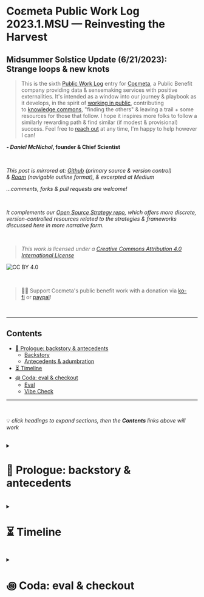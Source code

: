 # Coεmeta Public Work Log 2023.1.MSU — Reinvesting the Harvest  <!-- omit in toc -->

## Midsummer Solstice Update (6/21/2023): Strange loops & new knots    <!-- omit in toc -->
> This is the sixth [Public Work Log](https://github.com/coemeta/public-work-log/) entry for [Coεmeta](https://coemeta.xyz/), a Public Benefit company providing data & sensemaking services with positive externalities. It's intended as a window into our journey & playbook as it develops, in the spirit of [working in public](https://nesslabs.com/work-in-public), contributing to [knowledge commons](https://en.wikipedia.org/wiki/Knowledge_commons), "finding the others" & leaving a trail + some resources for those that follow. I hope it inspires more folks to follow a similarly rewarding path & find similar (if modest & provisional) success. Feel free to [reach out](mailto:daniel@coemeta.com) at any time, I'm happy to help however I can!  

**_- Daniel McNichol_**__, founder & Chief Scientist__

<br>

_This post is mirrored at: [Github](https://github.com/coemeta/public-work-log) (primary source & version control) & [Roam](https://roamresearch.com/#/app/coemeta/page/QqIlUcMjN) (navigable outline format), & excerpted at Medium_  

_...comments, forks & pull requests are welcome!_  

<br>  

_It complements our [Open Source Strategy repo](https://github.com/coemeta/open-source-strategy), which offers more discrete, version-controlled resources related to the strategies & frameworks discussed here in more narrative form._  

<br>  

> _This work is licensed under a [Creative Commons Attribution 4.0 International License](http://creativecommons.org/licenses/by/4.0/)_  

![CC BY 4.0](https://camo.githubusercontent.com/72af7c8e70a45c471163e803748d0338b3b2b52f6b040804e549e4163de72a58/68747470733a2f2f692e6372656174697665636f6d6d6f6e732e6f72672f6c2f62792f342e302f38387833312e706e67)  

<br>  

> 🙏🏼 Support Coεmeta's public benefit work with a donation via [ko-fi](https://ko-fi.com/coemeta) or [paypal](https://www.paypal.com/donate/?hosted_button_id=7W4M66QGW3LT8)!  

<br>  

---  

## Contents
- [📜 Prologue: backstory \& antecedents](#-prologue-backstory--antecedents)
    - [Backstory](#backstory)
    - [Antecedents \& adumbration](#antecedents--adumbration)
- [⏳ Timeline](#-timeline)
- [꩜ Coda: eval \& checkout](#-coda-eval--checkout)
    - [Eval](#eval)
    - [Vibe Check](#vibe-check)

---  

<br>  

💡 *click headings to expand sections, then the **Contents** links above will work*

<br>

<details>
<summary>

# 📜 Prologue: backstory & antecedents  
</summary>

<details>
<summary>

### Backstory  
</summary>

**_Coεmeta_** is an attempt at an [infinite game](https://en.wikipedia.org/wiki/Finite_and_Infinite_Games). **The goal of infinite games is not to win, but to keep playing.**  

I consider this the _metagame_ (as opposed to endgame):   
>*a more **balanced**, **integrated**, **enriching** & **impactful** life in **greater community***

<br>

To pursue this metagame indefinitely (aka "infinitely"), I needed to reclaim some agency & autonomy in my work. So Coεmeta is also currently a [Pennsylvania Public Benefit LLC](https://coemeta.notion.site/coemeta/Co-meta-co-eh-meta-Data-Sensemaking-Services-9b764a49e7644703a64eda8f95084156#b97ace661ee84e81816b67d947ddbf53), serving as a vehicle for more traditional freelance & consulting work, as well as broader public-benefit oriented activities.  

> _(My longer-term vision for Coεmeta as a formal entity is something more like a _[worker-owned cooperative](https://institute.coop/what-worker-cooperative)_ or _[DAO](https://en.wikipedia.org/wiki/Decentralized_autonomous_organization)_ with shared collective ownership, or at least part of a federated network of _[mutual aid](https://en.wikipedia.org/wiki/Mutual_aid_%28organization_theory%29)_ & partnerships with other "self-sovereign"_ **ᵋ** _groups or entities. This is part of the "in greater community" aspect of the metagame.)_  

<br>

So **Coεmeta is not exactly a traditional 'venture' or typical small business or startup etc**, but assumes some of those trappings for now. The [first log entry](2022.0.veu.md) recaps more of the motivations & considerations underlying all of this, & our [Open Source Strategy repo](https://github.com/coemeta/open-source-strategy) describes some of the strategic planning & wayfinding models used so far.   

<br>

As elaborated throughout these artifacts, **public work & contributing to knowledge commons are core parts of the overall metagame strategy & ethos**. So these posts are part of that: figuring it out as I go, learning while doing, in public. This entry picks up where the previous left off. (The timing & titles of these entries should make the intended heliocentric publishing cadence clear.)  

<br>

ᵋ NB: I'm generally skeptical of this terminology & its associations with neoliberal / libertarian fantasies of fully atomized "[sovereign individuals](https://www.radicalxchange.org/media/blog/sovereign-nonsense/)", but "independent" isn't quite adequate either.  

</details>

<br>

<details>
<summary>

### Antecedents & adumbration  
</summary>

This is the **2nd cycle of [Public Work Logs](https://github.com/coemeta/public-work-log)**, & the **2nd __Midsummer Solstice Update__**. **Last [midsummer update](2022.1.msu.md)** I was **[shifting to a more outward focus](2022.1.msu.md#-prologue-backstory--antecedents) & emerging from [long-sought](#-prologue-backstory--antecedents) balance to seize new opportunities** (which would ultimately vanquish all balance until well into this year). That dynamic [persisted](2023.0.veu.md#-prologue-backstory--antecedents) until **[last update](2023.0.veu.md)**, where I described **[difficult decisions](2023.0.veu.md#-prologue-backstory--antecedents) needed to rebalance, refocus & recover — eventually feeling rejuvenated** enough to **[revisit + recommit to neglected pillars of the original mission](2023.0.veu.md#-timeline)**.

Since then, I've gone a bit ...off script: **got an apartment-sitter for the summer, bought a used electric car, set out on an indefinite car-life adventure to visit friends & family & play in the woods**, etc. Also **eventually got back around to the whole neglected pillars thing**. 

</details>
</details>

<br>

<details>
<summary>

# ⏳ Timeline 
</summary> 

_A brief timeline of relevant events, from the vernal equinox of March 20, 2023, to the time of writing around the midsummer solstice of June 21, 2023._   

_(see the full timeline to-date [here](https://roamresearch.com/#/app/coemeta/page/EkP-exB0L))_  

<br>

<details>
<summary> 

**April 2023**
</summary>

- After a **[deep reset & recalibration](2023.0.veu.md#-timeline), begin executing on refocused plans & intentions**, starting with researching & spec’ing affordances for freelancer / indie worker collaboration & mutual aid, & exploring existing platforms & communities:
  - [Yak Collective](https://www.yakcollective.org/)
  - [Hylo](https://www.hylo.com/)
  - Un-Musk'd Twitter alternatives [Bluesky](https://bsky.app/) & [Farcaster](https://www.farcaster.xyz/)
  - *(also via continued relational activities: crewing, mentorship & apprenticeship)*
- And thennnnn .......**decided to buy a used electric car, have a friend apartment-sit for the summer, & do some regional car-life [slomadding](https://traveltomorrow.com/what-is-a-digital-slomad/) to visit friends & family, camp, etc**
  - This entailed lots of car research & apartment prep etc, which ...is time-consuming
  - _(#content forthcoming)_
- Also **come to terms with the fact** that like, **I just don’t wanna work that much** lol.
  - No hustle culture grindset here: **_I just wanna vibe, strategically_**
  - (also, I'm due for a pendulum swing, as [hyperopic balance](2022.1.msu.md#-timeline) demands ...& will swing back at some point)

</details>

<details>
<summary> 

**May 2023**  
</summary>

- **Apartment sitter moves in, embark on initial car-life roadtrips** to visit friends in New York & hide out at the Jersey shore for a bit
  - <blockquote class="twitter-tweet"><p lang="en" dir="ltr">nah, bought a used EV hatchback &amp; am car-lifing / bouncing between friends &amp; family places &amp; camping etc <a href="https://t.co/3UUlBg8XRs">pic.twitter.com/3UUlBg8XRs</a></p>&mdash; Daniel Coεmeta McNichol (@dnlmc) <a href="https://twitter.com/dnlmc/status/1668686901111300099?ref_src=twsrc%5Etfw">June 13, 2023</a></blockquote> 
- **2 former clients reemerge with new short-term projects**, a manageable boost in client work amidst travels

</details>

**June 2023**  
</summary>

- **First car camping trips on the way to & from friends' PA mountain house**: 5 + 3 days in the woods, + 10 days in the mountains in between. Peak best life 🥲
  - <blockquote class="twitter-tweet"><p lang="en" dir="ltr">another day in the office 😞 <a href="https://t.co/UFl3OwNaNG">pic.twitter.com/UFl3OwNaNG</a></p>&mdash; Daniel Coεmeta McNichol (@dnlmc) <a href="https://twitter.com/dnlmc/status/1666114803872460800?ref_src=twsrc%5Etfw">June 6, 2023</a></blockquote> 
  - <blockquote class="twitter-tweet"><p lang="und" dir="ltr">gm <a href="https://t.co/7NaBMEQxCX">pic.twitter.com/7NaBMEQxCX</a></p>&mdash; Daniel Coεmeta McNichol (@dnlmc) <a href="https://twitter.com/dnlmc/status/1668671800165773339?ref_src=twsrc%5Etfw">June 13, 2023</a></blockquote> 
- **Continue exploring & engaging with kindred platforms & communities**
  - Onboard with [cabin.city](https://www.cabin.city/), despite apprehension re: blockchain tech overhead
- Go **[druidmode](https://twitter.com/dnlmc/status/1671184348593238020)** for the latter half of the month to **catch up on [pillar work](https://github.com/coemeta/open-source-strategy/blob/main/frameworks/pillars-and-2x2s.md) which [again](2022.3.wsu.md#-prologue--epilogue-♻️-a-tldr) began to slip**.
  - <blockquote class="twitter-tweet"><p lang="en" dir="ltr">going monkmode in the forest for a few<br><br>going druidmode <a href="https://t.co/5tx47DbZBo">pic.twitter.com/5tx47DbZBo</a></p>&mdash; Daniel Coεmeta McNichol (@dnlmc) <a href="https://twitter.com/dnlmc/status/1671184348593238020?ref_src=twsrc%5Etfw">June 20, 2023</a></blockquote> 
- Start to **[publicly](https://twitter.com/dnlmc/status/1673036618280599552) conceptualize [aforementioned](#-timeline) freelance collaboration & mutual aid affordances as __kNotwork__**
  - <blockquote class="twitter-tweet"><p lang="en" dir="ltr">since i went feral (freelance / indie), been preoccupied with models of cooperative work &amp; mutual aid among fellow wildlings<br><br>&amp; been dissatisfied with most i&#39;ve come across (also inspired by many)<br><br>starting to sketch out rough ideas for 𝓴𝓝𝓸𝓽𝔀𝓸𝓻𝓴 <a href="https://t.co/xFSMSCr4mi">pic.twitter.com/xFSMSCr4mi</a></p>&mdash; Daniel Coεmeta McNichol (@dnlmc) <a href="https://twitter.com/dnlmc/status/1673036618280599552?ref_src=twsrc%5Etfw">June 25, 2023</a></blockquote> 
- Start **recording conversations & other content related to kNotwork, & more general lifestyle design** possibilities afforded by independent work, tentatively conceived as __[Coεmeta Lifεcraft](https://www.youtube.com/channel/UCpHElpNn98VdYdhC2HPTS8g)__
  - <blockquote class="twitter-tweet"><p lang="en" dir="ltr">just recorded a wild 1.5hr convo w <a href="https://twitter.com/MangoZeus?ref_src=twsrc%5Etfw">@MangoZeus</a> ostensibly on this topic but obv sprawling in buncha ways<br><br>- schizopoasting as leadgen<br>- complex systems project mgmt<br>- not compounding fake email job overhead<br>- why woodworkers wont use Roam<br><br>gaddam might rly have to start a podcast <a href="https://t.co/Q7uqzldJGO">https://t.co/Q7uqzldJGO</a></p>&mdash; Daniel Coεmeta McNichol (@dnlmc) <a href="https://twitter.com/dnlmc/status/1673657375905947649?ref_src=twsrc%5Etfw">June 27, 2023</a></blockquote> 


</details>

</details>

<br>

<details>
<summary> 

# ꩜ Coda: eval & checkout  
</summary>

<details>
<summary> 

### Eval  
</summary>

And again for [continuity](2023.0.veu.md#-coda-eval--checkout) if nothing else, the numbers tell a thin, reductive version of the story:
  - ![](https://raw.githubusercontent.com/coemeta/public-work-log/main/media/2023.1.msu/time_tracking.png)
      - __the **[workload rebalancing](#-prologue-backstory--antecedents) across the pillars** is apparent here, as is the **June impact of [forrest / mountain life](#-timeline)**__
          - __(this rebalancing & resource reallocation also reflects **progress towards my nascent [8 capital strategy](https://raw.githubusercontent.com/coemeta/public-work-log/main/media/2023.0.veu/8-capital-strategy-draft.png)**)__
      - __NB also: I'm **still struggling a bit to be at ease with [hyperopic balance](#-timeline)**, still some psychic hangups & lingering feelings I should be doing more conventional "work" at most times. So **having frameworks & rituals like this to zoom out & recalibrate has been invaluable**.__
  - ![](https://raw.githubusercontent.com/coemeta/public-work-log/main/media/2023.1.msu/metrics.png)
      - __(targets are not prorated ...still lacking in tool & content output...but finally working on it)__
  
  - ... & a glance at the [recently rebooted OKRs](2023.0.veu.md#-timeline) for completeness:
      - ![](https://raw.githubusercontent.com/coemeta/public-work-log/main/media/2023.1.msu/okrs.png)


<br>

</details>

<details>
<summary> 

### Vibe Check  
</summary>

& as for the vibes:
    
>**Immaculate as ever**
>_...the path feels truer by the day, & my gratitude & appreciation grows in turn_

I'm consciously **cashing in on lifestyle credit accrued during [last cycle's overload & burnout](2023.0.veu.md#-coda-eval--checkout)**, & know that **[hyperopic rebalancing](#-timeline) will come calling again**. And I'm here for it. This is **the way of the [infinite game](#-prologue-backstory--antecedents)**.
 

</details>
</details>